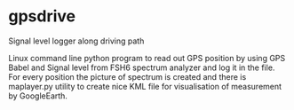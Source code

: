 # gpsdrive
Signal level logger along driving path

Linux command line python program to read out GPS position by using GPS Babel and
Signal level from FSH6 spectrum analyzer and log it in the file. For every position
the picture of spectrum is created and there is maplayer.py utility to create nice
KML file for visualisation of measurement by GoogleEarth.
